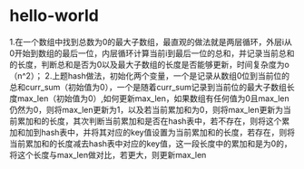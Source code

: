 # hello-world
1.在一个数组中找到总数为0的最大子数组，最直观的做法就是两层循环，外层i从0开始到数组的最后一位，内层循环计算当前i到最后一位的总和，并记录当前总和的长度，判断总和是否为0以及最大子数组的长度是否能够更新，时间复杂度为o（n^2）；
2.上题hash做法，初始化两个变量，一个是记录从数组0位到当前位的总和curr_sum（初始值为0），一个是随着curr_sum记录到当前位的最大子数组长度max_len（初始值为0）,如何更新max_len，如果数组有任何值为0且max_len仍然为0，则将max_len更新为1，以及若当前累加和为0，则将max_len更新为当前累加和的长度，其次判断当前累加和是否在hash表中，若不存在，则将这个累加和加到hash表中，并将其对应的key值设置为当前累加和的长度，若存在，则将当前累加和的长度减去hash表中对应的key值，这一段长度中的累加和是为0的，将这个长度与max_len做对比，若更大，则更新max_len
